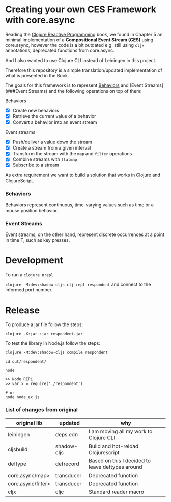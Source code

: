# Creating your own CES Framework with core.async

Reading the [Clojure Reactive
Programming](https://www.packtpub.com/product/clojure-reactive-programming/9781783986668)
book, we found in Chapter 5 an minimal implementation of a
**Compositional Event Stream (CES)** using core.async, however the code is a bit
outdated e.g. still using `cljx` annotations, deprecated functions
from core.async.

And I also wanted to use Clojure CLI instead of Leiningen in this
project.


Therefore this repository is a simple translation/updated
implementation of what is presented in the Book.

The goals for this framework is to represent [Behaviors](###Behaviors)
and [Event Streams](###Event Streams) and the following operations on
top of them:

Behaviors
- [x] Create new behaviors
- [x] Retrieve the current value of a behavior
- [x] Convert a behavior into an event stream

Event streams
- [x] Push/deliver a value down the stream
- [x] Create a stream from a given interval
- [x] Transform the stream with the `map` and `filter` operations
- [x] Combine streams with `flatmap`
- [x] Subscribe to a stream

As extra requirement we want to build a solution that works in Clojure
and ClojureScript.


### Behaviors

Behaviors represent continuous, time-varying values such as time or a
mouse position behavior.


### Event Streams

Event streams, on the other hand, represent discrete occurrences at a
point in time T, such as key presses.


# Development

To run a `clojure nrepl`

`clojure -M:dev:shadow-cljs clj-repl respondent` and connect to the
informed port number.

# Release

To produce a jar file follow the steps:

```shell
clojure -X:jar :jar respondent.jar
```


To test the library in Node.js follow the steps:

```shell
clojure -M:dev:shadow-cljs compile respondent

cd out/respondent/

node

>> Node REPL
>> var x = require('./respondent')

# or
node node_ex.js
```



### List of changes from original


| original lib       | updated     | why                                                                                                                              |
|--------------------|-------------|----------------------------------------------------------------------------------------------------------------------------------|
| leiningen          | deps.edn    | I am moving all my work to Clojure CLI                                                                                           |
| cljsbuild          | shadow-cljs | Build and hot-reload Clojurescript                                                                                               |
| deftype            | defrecord   | Based on [this](https://clojure.org/reference/datatypes#_why_have_both_deftype_and_defrecord) I decided to leave deftypes around |
| core.async/map>    | transducer  | Deprecated function                                                                                                              |
| core.async/filter> | transducer  | Deprecated function                                                                                                              |
| cljx               | cljc        | Standard reader macro                                                                                                                                 |

